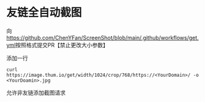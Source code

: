 # 友链全自动截图

向<https://github.com/ChenYFan/ScreenShot/blob/main/.github/workflows/get.yml>按照格式提交PR【禁止更改大小参数】

添加一行
```
curl https://image.thum.io/get/width/1024/crop/768/https://<YourDomain>/ -o <YourDoamin>.jpg
```
允许非友链添加截图请求
